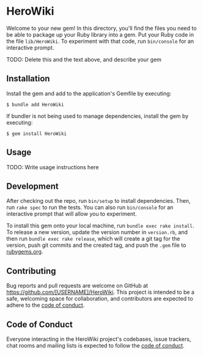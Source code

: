 # HeroWiki

Welcome to your new gem! In this directory, you'll find the files you need to be able to package up your Ruby library into a gem. Put your Ruby code in the file `lib/HeroWiki`. To experiment with that code, run `bin/console` for an interactive prompt.

TODO: Delete this and the text above, and describe your gem

## Installation

Install the gem and add to the application's Gemfile by executing:

    $ bundle add HeroWiki

If bundler is not being used to manage dependencies, install the gem by executing:

    $ gem install HeroWiki

## Usage

TODO: Write usage instructions here

## Development

After checking out the repo, run `bin/setup` to install dependencies. Then, run `rake spec` to run the tests. You can also run `bin/console` for an interactive prompt that will allow you to experiment.

To install this gem onto your local machine, run `bundle exec rake install`. To release a new version, update the version number in `version.rb`, and then run `bundle exec rake release`, which will create a git tag for the version, push git commits and the created tag, and push the `.gem` file to [rubygems.org](https://rubygems.org).

## Contributing

Bug reports and pull requests are welcome on GitHub at https://github.com/[USERNAME]/HeroWiki. This project is intended to be a safe, welcoming space for collaboration, and contributors are expected to adhere to the [code of conduct](https://github.com/[USERNAME]/HeroWiki/blob/master/CODE_OF_CONDUCT.md).

## Code of Conduct

Everyone interacting in the HeroWiki project's codebases, issue trackers, chat rooms and mailing lists is expected to follow the [code of conduct](https://github.com/[USERNAME]/HeroWiki/blob/master/CODE_OF_CONDUCT.md).
